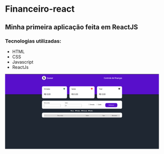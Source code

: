 # Financeiro-react
<h2>Minha primeira aplicação feita em ReactJS</h2>
<h3>Tecnologias utilizadas:</h3>
<ul>
<li>HTML</li>
<li>CSS</li>
<li>Javascript</li>
<li>ReactJs</li>
</ul>
<img src='./design/design.png'/>
